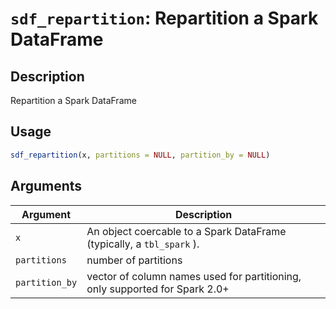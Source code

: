 # `sdf_repartition`: Repartition a Spark DataFrame

## Description


 Repartition a Spark DataFrame


## Usage

```r
sdf_repartition(x, partitions = NULL, partition_by = NULL)
```


## Arguments

Argument      |Description
------------- |----------------
```x```     |     An object coercable to a Spark DataFrame (typically, a `tbl_spark` ).
```partitions```     |     number of partitions
```partition_by```     |     vector of column names used for partitioning, only supported for Spark 2.0+

